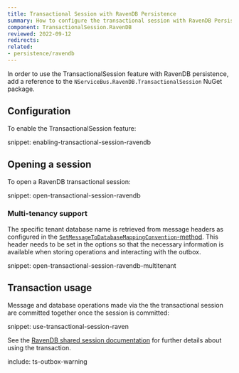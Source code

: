 ```yaml
---
title: Transactional Session with RavenDB Persistence
summary: How to configure the transactional session with RavenDB Persistence
component: TransactionalSession.RavenDB
reviewed: 2022-09-12
redirects:
related:
- persistence/ravendb
---
```


In order to use the TransactionalSession feature with RavenDB persistence, add a reference to the `NServiceBus.RavenDB.TransactionalSession` NuGet package.

## Configuration

To enable the TransactionalSession feature:

snippet: enabling-transactional-session-ravendb

## Opening a session

To open a RavenDB transactional session:

snippet: open-transactional-session-ravendb

### Multi-tenancy support

The specific tenant database name is retrieved from message headers as configured in the [`SetMessageToDatabaseMappingConvention`-method](/persistence/ravendb/#multi-tenant-support).
This header needs to be set in the options so that the necessary information is available when storing operations and interacting with the outbox.

snippet: open-transactional-session-ravendb-multitenant

## Transaction usage

Message and database operations made via the the transactional session are committed together once the session is committed:

snippet: use-transactional-session-raven

See the [RavenDB shared session documentation](/persistence/ravendb/#shared-session) for further details about using the transaction.

include: ts-outbox-warning